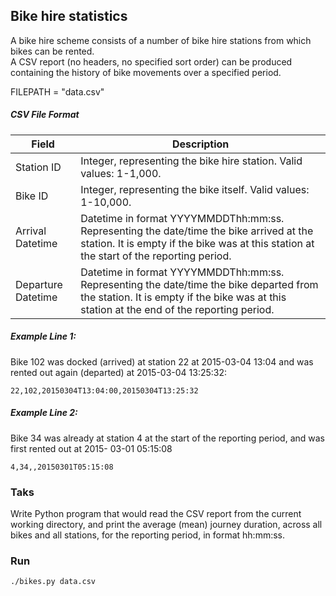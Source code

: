 ## Bike hire statistics

A bike hire scheme consists of a number of bike hire stations from which bikes can be rented.  
A CSV report (no headers, no specified sort order) can be produced containing the history of bike
movements over a specified period.  

FILEPATH = "data.csv"  


##### CSV File Format
| Field  | Description |
| ------------- | ------------- |
| Station ID  | Integer, representing the bike hire station. Valid values: 1-1,000. |
| Bike ID  | Integer, representing the bike itself. Valid values: 1-10,000.  |
| Arrival Datetime  | Datetime in format YYYYMMDDThh:mm:ss. Representing the date/time the bike arrived at the station. It is empty if the bike was at this station at the start of the reporting period.  |
| Departure Datetime  | Datetime in format YYYYMMDDThh:mm:ss. Representing the date/time the bike departed from the station. It is empty if the bike was at this station at the end of the reporting period.  |

##### Example Line 1:
Bike 102 was docked (arrived) at station 22 at 2015-03-04 13:04 and was rented out again (departed) at 2015-03-04 13:25:32:  
```
22,102,20150304T13:04:00,20150304T13:25:32
```

##### Example Line 2:
Bike 34 was already at station 4 at the start of the reporting period, and was first rented out at 2015- 03-01 05:15:08  
```
4,34,,20150301T05:15:08
```

### Taks
Write Python program that would read the CSV report from the current working directory, and print the average (mean) journey duration, across all bikes and all stations, for the reporting period, in format hh:mm:ss.


### Run

```bash
./bikes.py data.csv
```